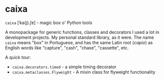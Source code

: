 # caixa
`caixa` [ˈka(j).ʃɐ] - magic box o' Python tools

A monopackage for generic functions, classes and decorators I used a lot in development projects.  My personal standard library, as it were.  The name `caixa` means "box" in Portuguese, and has the same Latin root (*capio*) as English words like "capture", "cash", "chase", "cassette", etc.  

A quick tour:
* `caixa.decorators.timed` - a simple timing decorator
* `caixa.metaclasses.Flyweight` - A mixin class for flyweight functionality 



